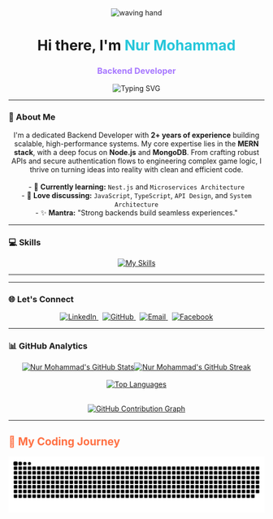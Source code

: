 <div align="center">
  <img src="https://media.giphy.com/media/hvRJCLFzcasrR4ia7z/giphy.gif" alt="waving hand" width="35px" />
  
  <h1>
    Hi there, I'm <span style="color:#26C6DA;">Nur Mohammad</span>
  </h1>
  
  <h3 style="color:#A778FF;">Backend Developer</h3>

  <img src="https://readme-typing-svg.herokuapp.com?font=Roboto&color=%23FFD54F&size=24&center=true&vCenter=true&width=500&height=45&lines=Backend+Specialist+%7C+Node.js;Lifelong+Learner+%26+Problem+Solver" alt="Typing SVG" />
</div>

---

### 🚀 About Me

<p align="center">
  I'm a dedicated Backend Developer with <b>2+ years of experience</b> building scalable, high-performance systems. My core expertise lies in the <b>MERN stack</b>, with a deep focus on <b>Node.js</b> and <b>MongoDB</b>. From crafting robust APIs and secure authentication flows to engineering complex game logic, I thrive on turning ideas into reality with clean and efficient code.
  <br/><br/>
  - 🌱 <b>Currently learning:</b> <code>Nest.js</code> and <code>Microservices Architecture</code>
  <br/>
  - 💬 <b>Love discussing:</b> <code>JavaScript</code>, <code>TypeScript</code>, <code>API Design</code>, and <code>System Architecture</code>
  <br/>
  - ✨ <b>Mantra:</b> "Strong backends build seamless experiences."
</p>

---

### 💻 Skills

<p align="center">
  <a href="https://skillicons.dev">
    <img src="https://skillicons.dev/icons?i=js,ts,nodejs,nestjs,express,react,mongodb,redis,nginx,firebase,git,linux,figma,docker&perline=7" alt="My Skills"/>
  </a>
</p>

---

---

### 🌐 Let's Connect

<p align="center">
  <a href="https://bd.linkedin.com/in/nurmohammad56" target="_blank">
    <img src="https://img.shields.io/badge/LinkedIn-0077B5.svg?&style=for-the-badge&logo=linkedin&logoColor=white" alt="LinkedIn"/>
  </a>
  &nbsp;
  <a href="https://github.com/NurMohammad56" target="_blank">
    <img src="https://img.shields.io/badge/GitHub-181717.svg?&style=for-the-badge&logo=github&logoColor=white" alt="GitHub"/>
  </a>
  &nbsp;
  <a href="mailto:nurmohammad0605@gmail.com">
    <img src="https://img.shields.io/badge/Email-D14836?style=for-the-badge&logo=gmail&logoColor=white" alt="Email"/>
  </a>
  &nbsp;
  <a href="#" target="_blank">
    <img src="https://img.shields.io/badge/Facebook-1877F2.svg?&style=for-the-badge&logo=facebook&logoColor=white" alt="Facebook"/>
  </a>
</p>

---

### 📊 GitHub Analytics

<div align="center">
  <a href="https://github.com/NurMohammad56"><img src="https://github-readme-stats.vercel.app/api?username=NurMohammad56&show_icons=true&hide_border=true&bg_color=0D1117&title_color=26C6DA&icon_color=A778FF&text_color=E0E0E0&count_private=true" alt="Nur Mohammad's GitHub Stats" width="48%"/></a><a href="https://github.com/NurMohammad56"><img src="https://github-readme-streak-stats.herokuapp.com/?user=NurMohammad56&hide_border=true&background=0D1117&stroke=A778FF&ring=26C6DA&fire=FFD54F&currStreakNum=E0E0E0&sideLabels=E0E0E0&currStreakLabel=E0E0E0" alt="Nur Mohammad's GitHub Streak" width="48%"/></a>
  <br/><br/>
  <a href="https://github.com/NurMohammad56">
    <img src="https://github-readme-stats.vercel.app/api/top-langs/?username=NurMohammad56&langs_count=8&layout=compact&hide_border=true&bg_color=0D1117&title_color=26C6DA&text_color=E0E0E0" alt="Top Languages"/>
  </a>
</div>

<br/>

<p align="center">
  <a href="https://github.com/NurMohammad56">
    <img src="https://github-readme-activity-graph.vercel.app/graph?username=NurMohammad56&theme=react-dark&bg_color=0D1117&hide_border=true&area=true&color=26C6DA&line=A778FF" alt="GitHub Contribution Graph"/>
  </a>
</p>


---


### <h2 style="color:#FF7043;">🐍 My Coding Journey</h2>

<p align="center">
  <img src="https://raw.githubusercontent.com/Platane/snk/output/github-contribution-grid-snake.svg" alt="Contribution Snake Animation" />
</p>
